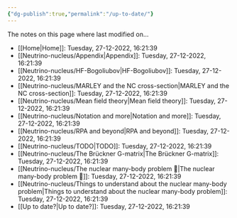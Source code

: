 ```yaml
---
{"dg-publish":true,"permalink":"/up-to-date/"}
---
```



The notes on this page where last modified on...

- [[Home\|Home]]: Tuesday, 27-12-2022, 16:21:39
- [[Neutrino-nucleus/Appendix\|Appendix]]: Tuesday, 27-12-2022, 16:21:39
- [[Neutrino-nucleus/HF-Bogoliubov\|HF-Bogoliubov]]: Tuesday, 27-12-2022, 16:21:39
- [[Neutrino-nucleus/MARLEY and the NC cross-section\|MARLEY and the NC cross-section]]: Tuesday, 27-12-2022, 16:21:39
- [[Neutrino-nucleus/Mean field theory\|Mean field theory]]: Tuesday, 27-12-2022, 16:21:39
- [[Neutrino-nucleus/Notation and more\|Notation and more]]: Tuesday, 27-12-2022, 16:21:39
- [[Neutrino-nucleus/RPA and beyond\|RPA and beyond]]: Tuesday, 27-12-2022, 16:21:39
- [[Neutrino-nucleus/TODO\|TODO]]: Tuesday, 27-12-2022, 16:21:39
- [[Neutrino-nucleus/The Brückner G-matrix\|The Brückner G-matrix]]: Tuesday, 27-12-2022, 16:21:39
- [[Neutrino-nucleus/The nuclear many-body problem 🤯\|The nuclear many-body problem 🤯]]: Tuesday, 27-12-2022, 16:21:39
- [[Neutrino-nucleus/Things to understand about the nuclear many-body problem\|Things to understand about the nuclear many-body problem]]: Tuesday, 27-12-2022, 16:21:39
- [[Up to date?\|Up to date?]]: Tuesday, 27-12-2022, 16:21:39
